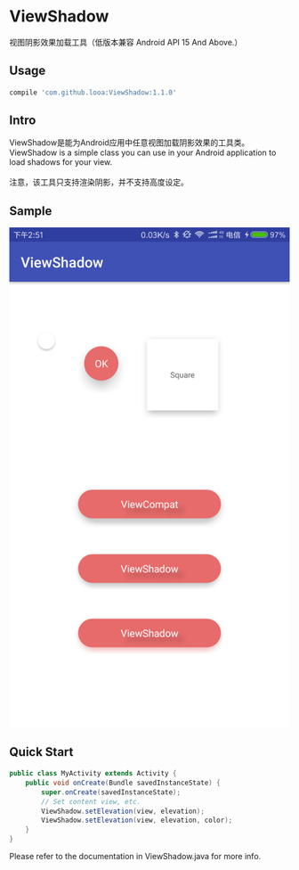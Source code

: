# ViewShadow

视图阴影效果加载工具（低版本兼容 Android API 15 And Above.）

## Usage

```groovy
compile 'com.github.looa:ViewShadow:1.1.0'
```

## Intro
ViewShadow是能为Android应用中任意视图加载阴影效果的工具类。
<br>
ViewShadow is a simple class you can use in your Android application
to load shadows for your view.
<br>
<br>
注意，该工具只支持渲染阴影，并不支持高度设定。
 
Sample
-----
 
 ![screenshots](./screenshot/device-2017-07-28-145236.png)

Quick Start
-----
 

```java
public class MyActivity extends Activity {
    public void onCreate(Bundle savedInstanceState) {
        super.onCreate(savedInstanceState);
        // Set content view, etc.
        ViewShadow.setElevation(view, elevation);
        ViewShadow.setElevation(view, elevation, color);
    }
}
 ```


Please refer to the documentation in ViewShadow.java for more info.
